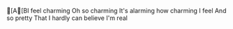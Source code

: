 [A[BI feel charming
Oh so charming
It's alarming how charming I feel
And so pretty
That I hardly can believe I'm real
